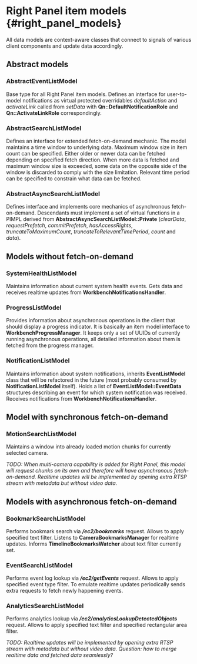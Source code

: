 # Right Panel item models {#right_panel_models}
All data models are context-aware classes that connect to signals of various client components
and update data accordingly.

## Abstract models

### AbstractEventListModel
Base type for all Right Panel item models.
Defines an interface for user-to-model notifications as virtual protected overridables
*defaultAction* and *activateLink* called from *setData* with **Qn::DefaultNotificationRole**
and **Qn::ActivateLinkRole** correspondingly.

### AbstractSearchListModel
Defines an interface for extended fetch-on-demand mechanic. The model maintains a time window
to underlying data. Maximum window size in item count can be specified. Either older or newer
data can be fetched depending on specified fetch direction. When more data is fetched and
maximum window size is exceeded, some data on the opposite side of the window is discarded
to comply with the size limitation. Relevant time period can be specified to constrain what data
can be fetched.

### AbstractAsyncSearchListModel
Defines interface and implements core mechanics of asynchronous fetch-on-demand.
Descendants must implement a set of virtual functions in a PIMPL derived from
**AbstractAsyncSearchListModel::Private** (*clearData*, *requestPrefetch*, *commitPrefetch*,
*hasAccessRights*, *truncateToMaximumCount*, *truncateToRelevantTimePeriod*, *count* and *data*).

## Models without fetch-on-demand

### SystemHealthListModel
Maintains information about current system health events. Gets data and receives realtime updates
from **WorkbenchNotificationsHandler**.

### ProgressListModel
Provides information about asynchronous operations in the client that should display a progress
indicator. It is basically an item model interface to **WorkbenchProgressManager**.
It keeps only a set of UUIDs of currently running asynchronous operations,
all detailed information about them is fetched from the progress manager.

### NotificationListModel
Maintains information about system notifications, inherits **EventListModel** class that
will be refactored in the future (most probably consumed by **NotificationListModel** itself).
Holds a list of **EventListModel::EventData** structures describing an event for which
system notification was received. Receives notifications from **WorkbenchNotificationsHandler**.

## Model with synchronous fetch-on-demand

### MotionSearchListModel
Maintains a window into already loaded motion chunks for currently selected camera.

*TODO: When multi-camera capability is added for Right Panel, this model will request chunks 
on its own and therefore will have asynchronous fetch-on-demand. Realtime updates will be 
implemented by opening extra RTSP stream with metadata but without video data.*

## Models with asynchronous fetch-on-demand

### BookmarkSearchListModel
Performs bookmark search via ***/ec2/bookmarks*** request. Allows to apply specified text filter.
Listens to **CameraBookmarksManager** for realtime updates. Informs **TimelineBookmarksWatcher**
about text filter currently set.

### EventSearchListModel
Performs event log lookup via ***/ec2/getEvents*** request. Allows to apply specified event type
filter. To emulate realtime updates periodically sends extra requests to fetch newly happening 
events.

### AnalyticsSearchListModel
Performs analytics lookup via ***/ec2/analyticsLookupDetectedObjects*** request. Allows to apply
specified text filter and specified rectangular area filter. 

*TODO: Realtime updates will be implemented by opening extra RTSP stream with metadata 
but without video data. Question: how to merge realtime data and fetched data seamlessly?*
